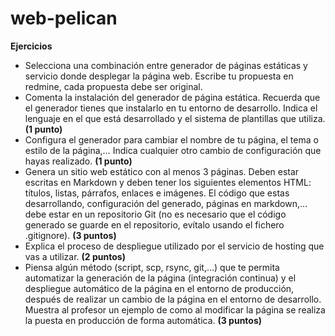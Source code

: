 # web-pelican

**Ejercicios**

* Selecciona una combinación entre generador de páginas estáticas y servicio donde desplegar la página web. Escribe tu propuesta en redmine, cada propuesta debe ser original.
* Comenta la instalación del generador de página estática. Recuerda que el generador tienes que instalarlo en tu entorno de desarrollo. Indica el lenguaje en el que está desarrollado y el sistema de plantillas que utiliza. **(1 punto)**
* Configura el generador para cambiar el nombre de tu página, el tema o estilo de la página,… Indica cualquier otro cambio de configuración que hayas realizado. **(1 punto)**
* Genera un sitio web estático con al menos 3 páginas. Deben estar escritas en Markdown y deben tener los siguientes elementos HTML: títulos, listas, párrafos, enlaces e imágenes. El código que estas desarrollando, configuración del generado, páginas en markdown,… debe estar en un repositorio Git (no es necesario que el código generado se guarde en el repositorio, evítalo usando el fichero .gitignore). **(3 puntos)**
* Explica el proceso de despliegue utilizado por el servicio de hosting que vas a utilizar. **(2 puntos)**
* Piensa algún método (script, scp, rsync, git,…) que te permita automatizar la generación de la página (integración continua) y el despliegue automático de la página en el entorno de producción, después de realizar un cambio de la página en el entorno de desarrollo. Muestra al profesor un ejemplo de como al modificar la página se realiza la puesta en producción de forma automática. **(3 puntos)**


